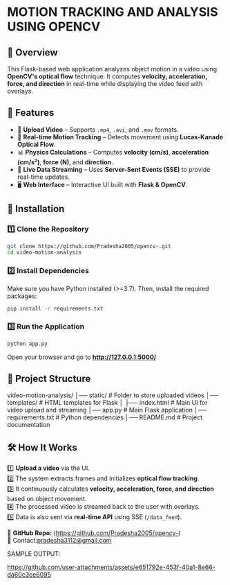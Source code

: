 # MOTION TRACKING AND ANALYSIS USING OPENCV

## 📌 Overview  
This Flask-based web application analyzes object motion in a video using **OpenCV's optical flow** technique. It computes **velocity, acceleration, force, and direction** in real-time while displaying the video feed with overlays.  

## 🚀 Features  
- 📂 **Upload Video** – Supports `.mp4`, `.avi`, and `.mov` formats.  
- 🎥 **Real-time Motion Tracking** – Detects movement using **Lucas-Kanade Optical Flow**.  
- 📊 **Physics Calculations** – Computes **velocity (cm/s)**, **acceleration (cm/s²)**, **force (N)**, and **direction**.  
- 📡 **Live Data Streaming** – Uses **Server-Sent Events (SSE)** to provide real-time updates.  
- 🖥 **Web Interface** – Interactive UI built with **Flask & OpenCV**.  

## 🔧 Installation  
### 1️⃣ Clone the Repository  
```bash
git clone https://github.com/Pradesha2005/opencv-.git
cd video-motion-analysis
```
### 2️⃣ Install Dependencies  
Make sure you have Python installed (>=3.7). Then, install the required packages:  
```bash
pip install -r requirements.txt
```


### 3️⃣ Run the Application  
```bash
python app.py
```

Open your browser and go to **http://127.0.0.1:5000/**  

## 📂 Project Structure  
video-motion-analysis/
│── static/             # Folder to store uploaded videos
│── templates/          # HTML templates for Flask
│   ├── index.html      # Main UI for video upload and streaming
│── app.py              # Main Flask application
│── requirements.txt    # Python dependencies
│── README.md           # Project documentation


## 🛠 How It Works  
1️⃣ **Upload a video** via the UI.  
2️⃣ The system extracts frames and initializes **optical flow tracking**.  
3️⃣ It continuously calculates **velocity, acceleration, force, and direction** based on object movement.  
4️⃣ The processed video is streamed back to the user with overlays.  
5️⃣ Data is also sent via **real-time API** using SSE (`/data_feed`).  


🔗 **GitHub Repo:** (https://github.com/Pradesha2005/opencv-)  
📧  Contact:pradesha3112@gmail.com 

SAMPLE OUTPUT:



https://github.com/user-attachments/assets/e651792e-453f-40a1-8e66-da60c3ce6095






